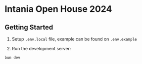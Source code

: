 # Intania Open House 2024

## Getting Started

1. Setup `.env.local` file, example can be found on `.env.example`

2. Run the development server:

```bash
bun dev
```
